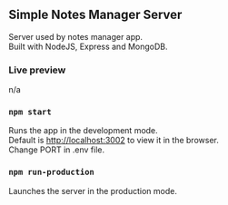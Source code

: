 ## Simple Notes Manager Server

Server used by notes manager app.<br>
Built with NodeJS, Express and MongoDB.

### Live preview

n/a

### `npm start`

Runs the app in the development mode.<br>
Default is [http://localhost:3002](http://localhost:3002) to view it in the browser.<br>
Change PORT in .env file.

### `npm run-production`

Launches the server in the production mode.<br>
